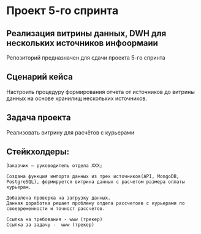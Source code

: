 # Проект 5-го спринта

## Реализация витрины данных, DWH для нескольких источников инфоормаии ##
Репозиторий предназначен для сдачи проекта 5-го спринта

## Сценарий кейса ##

Настроить процедуру формирования отчета от источников до витрины данных на основе хранилищ нескольких источников. 

## Задача проекта ##

Реализовать витрину для расчётов с курьерами

## Стейкхолдеры: ##
    Заказчик — руководитель отдела ХХХ;
    
	Создана функция импорта данных из трех источников(API, MongoDB, PostgreSQL), формируется витрина данных с расчетом размера оплаты курьерам.

	Добавлена проверка на загрузку данных. 
    Данная доработка решает проблему отдела рассчетовв с курьерами по своевременности и точност рассчетов.
    
	Ссылка на требования - www (трекер) 
    Ссылка за задачу -  www (трекер) 
    

